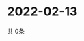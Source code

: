# 2022-02-13
  共 0条

  <!-- BEGIN -->
  <!-- 最后更新时间Sun Feb 13 2022 22:03:06 GMT+0000 (Coordinated Universal Time) -->
  
  <!-- END -->
  
  